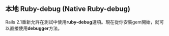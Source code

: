 ## 本地 Ruby-debug (Native Ruby-debug)

Rails 2.1重新允許在測試中使用**ruby-debug**選項。現在從你安裝gem開始，就可以直接使用**debugger**方法。